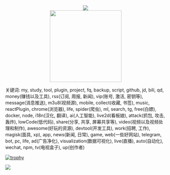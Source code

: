 <div align="center">
  <!-- dynamic typing effect 动态打字效果 -->
  <div >
    <a href="https://202252197.github.io/">
      <img src="https://readme-typing-svg.demolab.com?font=Fira+Code&weight=600&pause=1000&width=835&lines=System.out.println(Hi%2C+my+nickname+is+jun+chen+mo);Welcome+to+my+github!&center=true&size=25" />
    </a>
  </div>
  
  <!-- knock code pictures 敲代码的图片 -->
  <picture>
    <source media="(prefers-color-scheme: dark)" srcset="https://cdn.jsdelivr.net/gh/sun0225SUN/sun0225SUN/assets/images/coding.gif" />
    <source media="(prefers-color-scheme: light)" srcset="https://cdn.jsdelivr.net/gh/sun0225SUN/sun0225SUN/assets/images/developer.svg" height="225px" />
    <img src="https://cdn.jsdelivr.net/gh/sun0225SUN/sun0225SUN/assets/images/coding.gif" />
  </picture>
</div>



<p>
关键词: my, study, tool, plugin, project, fq, backup, script, github, jd, bili, qd, money(赚钱以及工具), rss(订阅, 周报, 新闻), vip(账号, 激活, 密钥等), message(消息推送), m3u8(视频源), mobile, collect(收藏, 书签), music, reactPlugin, chrome(浏览器), life, spider(爬虫), ml, search, tg, free(白嫖), docker, node, i18n(汉化, 翻译), ai(人工智能), live2d(看板娘), attack(抓包, 攻击, 轰炸), lowCode(低代码), share(分享, 共享, 屏幕共享等), video(视频以及视频处理和制作), awesome(好玩的资源), devtool(开发工具), work(招聘, 工作), magisk(面具, xp), app, news(新闻, 日常), game, web(一些好网站), telegram, bot, pc, life, ad(广告净化), visualization(数据可视化), live(直播), auto(自动化), wechat, npm, tv(电视盒子), up(创作者)
</p>

[![trophy](https://github-profile-trophy.vercel.app/?username=202252197&row=1&column=7)](https://github.com/202252197/ChatGPT-JCM)
<!-- just img 图片 -->
<img src="https://cdn.jsdelivr.net/gh/sun0225SUN/sun0225SUN/assets/images/icon.png" /></div>
</div>

